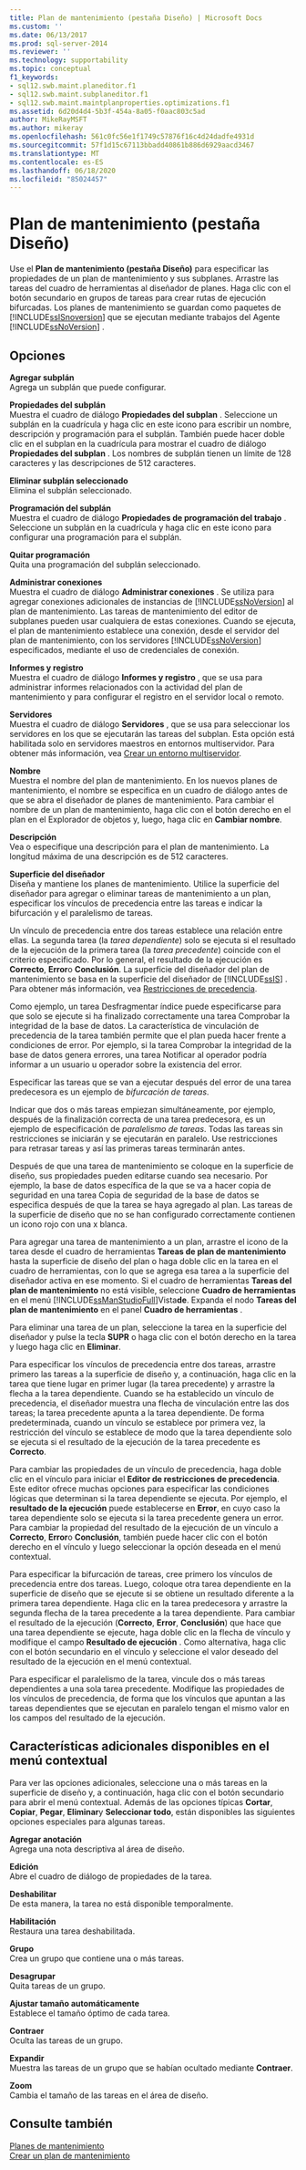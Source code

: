 ```yaml
---
title: Plan de mantenimiento (pestaña Diseño) | Microsoft Docs
ms.custom: ''
ms.date: 06/13/2017
ms.prod: sql-server-2014
ms.reviewer: ''
ms.technology: supportability
ms.topic: conceptual
f1_keywords:
- sql12.swb.maint.planeditor.f1
- sql12.swb.maint.subplaneditor.f1
- sql12.swb.maint.maintplanproperties.optimizations.f1
ms.assetid: 6d20d4d4-5b3f-454a-8a05-f0aac803c5ad
author: MikeRayMSFT
ms.author: mikeray
ms.openlocfilehash: 561c0fc56e1f1749c57876f16c4d24dadfe4931d
ms.sourcegitcommit: 57f1d15c67113bbadd40861b886d6929aacd3467
ms.translationtype: MT
ms.contentlocale: es-ES
ms.lasthandoff: 06/18/2020
ms.locfileid: "85024457"
---
```

# <a name="maintenance-plan-design-tab"></a>Plan de mantenimiento (pestaña Diseño)
  Use el **Plan de mantenimiento (pestaña Diseño)** para especificar las propiedades de un plan de mantenimiento y sus subplanes. Arrastre las tareas del cuadro de herramientas al diseñador de planes. Haga clic con el botón secundario en grupos de tareas para crear rutas de ejecución bifurcadas. Los planes de mantenimiento se guardan como paquetes de [!INCLUDE[ssISnoversion](../../includes/ssisnoversion-md.md)] que se ejecutan mediante trabajos del Agente [!INCLUDE[ssNoVersion](../../includes/ssnoversion-md.md)] .  
  
## <a name="options"></a>Opciones  
 **Agregar subplán**  
 Agrega un subplán que puede configurar.  
  
 **Propiedades del subplán**  
 Muestra el cuadro de diálogo **Propiedades del subplan** . Seleccione un subplán en la cuadrícula y haga clic en este icono para escribir un nombre, descripción y programación para el subplán. También puede hacer doble clic en el subplan en la cuadrícula para mostrar el cuadro de diálogo **Propiedades del subplan** . Los nombres de subplán tienen un límite de 128 caracteres y las descripciones de 512 caracteres.  
  
 **Eliminar subplán seleccionado**  
 Elimina el subplán seleccionado.  
  
 **Programación del subplán**  
 Muestra el cuadro de diálogo **Propiedades de programación del trabajo** . Seleccione un subplán en la cuadrícula y haga clic en este icono para configurar una programación para el subplán.  
  
 **Quitar programación**  
 Quita una programación del subplán seleccionado.  
  
 **Administrar conexiones**  
 Muestra el cuadro de diálogo **Administrar conexiones** . Se utiliza para agregar conexiones adicionales de instancias de [!INCLUDE[ssNoVersion](../../includes/ssnoversion-md.md)] al plan de mantenimiento. Las tareas de mantenimiento del editor de subplanes pueden usar cualquiera de estas conexiones. Cuando se ejecuta, el plan de mantenimiento establece una conexión, desde el servidor del plan de mantenimiento, con los servidores [!INCLUDE[ssNoVersion](../../includes/ssnoversion-md.md)] especificados, mediante el uso de credenciales de conexión.  
  
 **Informes y registro**  
 Muestra el cuadro de diálogo **Informes y registro** , que se usa para administrar informes relacionados con la actividad del plan de mantenimiento y para configurar el registro en el servidor local o remoto.  
  
 **Servidores**  
 Muestra el cuadro de diálogo **Servidores** , que se usa para seleccionar los servidores en los que se ejecutarán las tareas del subplan. Esta opción está habilitada solo en servidores maestros en entornos multiservidor. Para obtener más información, vea [Crear un entorno multiservidor](../../ssms/agent/create-a-multiserver-environment.md).  
  
 **Nombre**  
 Muestra el nombre del plan de mantenimiento. En los nuevos planes de mantenimiento, el nombre se especifica en un cuadro de diálogo antes de que se abra el diseñador de planes de mantenimiento. Para cambiar el nombre de un plan de mantenimiento, haga clic con el botón derecho en el plan en el Explorador de objetos y, luego, haga clic en **Cambiar nombre**.  
  
 **Descripción**  
 Vea o especifique una descripción para el plan de mantenimiento. La longitud máxima de una descripción es de 512 caracteres.  
  
 **Superficie del diseñador**  
 Diseña y mantiene los planes de mantenimiento. Utilice la superficie del diseñador para agregar o eliminar tareas de mantenimiento a un plan, especificar los vínculos de precedencia entre las tareas e indicar la bifurcación y el paralelismo de tareas.  
  
 Un vínculo de precedencia entre dos tareas establece una relación entre ellas. La segunda tarea (la *tarea dependiente*) solo se ejecuta si el resultado de la ejecución de la primera tarea (la *tarea precedente*) coincide con el criterio especificado. Por lo general, el resultado de la ejecución es **Correcto**, **Error**o **Conclusión**. La superficie del diseñador del plan de mantenimiento se basa en la superficie del diseñador de [!INCLUDE[ssIS](../../includes/ssis-md.md)] . Para obtener más información, vea [Restricciones de precedencia](../../integration-services/control-flow/precedence-constraints.md).  
  
 Como ejemplo, un tarea Desfragmentar índice puede especificarse para que solo se ejecute si ha finalizado correctamente una tarea Comprobar la integridad de la base de datos. La característica de vinculación de precedencia de la tarea también permite que el plan pueda hacer frente a condiciones de error. Por ejemplo, si la tarea Comprobar la integridad de la base de datos genera errores, una tarea Notificar al operador podría informar a un usuario u operador sobre la existencia del error.  
  
 Especificar las tareas que se van a ejecutar después del error de una tarea predecesora es un ejemplo de *bifurcación de tareas*.  
  
 Indicar que dos o más tareas empiezan simultáneamente, por ejemplo, después de la finalización correcta de una tarea predecesora, es un ejemplo de especificación de *paralelismo de tareas*. Todas las tareas sin restricciones se iniciarán y se ejecutarán en paralelo. Use restricciones para retrasar tareas y así las primeras tareas terminarán antes.  
  
 Después de que una tarea de mantenimiento se coloque en la superficie de diseño, sus propiedades pueden editarse cuando sea necesario. Por ejemplo, la base de datos específica de la que se va a hacer copia de seguridad en una tarea Copia de seguridad de la base de datos se especifica después de que la tarea se haya agregado al plan. Las tareas de la superficie de diseño que no se han configurado correctamente contienen un icono rojo con una x blanca.  
  
 Para agregar una tarea de mantenimiento a un plan, arrastre el icono de la tarea desde el cuadro de herramientas **Tareas de plan de mantenimiento** hasta la superficie de diseño del plan o haga doble clic en la tarea en el cuadro de herramientas, con lo que se agrega esa tarea a la superficie del diseñador activa en ese momento. Si el cuadro de herramientas **Tareas del plan de mantenimiento** no está visible, seleccione **Cuadro de herramientas** en el menú [!INCLUDE[ssManStudioFull](../../includes/ssmanstudiofull-md.md)]Vista**de**. Expanda el nodo **Tareas del plan de mantenimiento** en el panel **Cuadro de herramientas** .  
  
 Para eliminar una tarea de un plan, seleccione la tarea en la superficie del diseñador y pulse la tecla **SUPR** o haga clic con el botón derecho en la tarea y luego haga clic en **Eliminar**.  
  
 Para especificar los vínculos de precedencia entre dos tareas, arrastre primero las tareas a la superficie de diseño y, a continuación, haga clic en la tarea que tiene lugar en primer lugar (la tarea precedente) y arrastre la flecha a la tarea dependiente. Cuando se ha establecido un vínculo de precedencia, el diseñador muestra una flecha de vinculación entre las dos tareas; la tarea precedente apunta a la tarea dependiente. De forma predeterminada, cuando un vínculo se establece por primera vez, la restricción del vínculo se establece de modo que la tarea dependiente solo se ejecuta si el resultado de la ejecución de la tarea precedente es **Correcto**.  
  
 Para cambiar las propiedades de un vínculo de precedencia, haga doble clic en el vínculo para iniciar el **Editor de restricciones de precedencia**. Este editor ofrece muchas opciones para especificar las condiciones lógicas que determinan si la tarea dependiente se ejecuta. Por ejemplo, el **resultado de la ejecución** puede establecerse en **Error**, en cuyo caso la tarea dependiente solo se ejecuta si la tarea precedente genera un error. Para cambiar la propiedad del resultado de la ejecución de un vínculo a **Correcto**, **Error**o **Conclusión**, también puede hacer clic con el botón derecho en el vínculo y luego seleccionar la opción deseada en el menú contextual.  
  
 Para especificar la bifurcación de tareas, cree primero los vínculos de precedencia entre dos tareas. Luego, coloque otra tarea dependiente en la superficie de diseño que se ejecute si se obtiene un resultado diferente a la primera tarea dependiente. Haga clic en la tarea predecesora y arrastre la segunda flecha de la tarea precedente a la tarea dependiente. Para cambiar el resultado de la ejecución (**Correcto**, **Error**, **Conclusión**) que hace que una tarea dependiente se ejecute, haga doble clic en la flecha de vínculo y modifique el campo **Resultado de ejecución** . Como alternativa, haga clic con el botón secundario en el vínculo y seleccione el valor deseado del resultado de la ejecución en el menú contextual.  
  
 Para especificar el paralelismo de la tarea, vincule dos o más tareas dependientes a una sola tarea precedente. Modifique las propiedades de los vínculos de precedencia, de forma que los vínculos que apuntan a las tareas dependientes que se ejecutan en paralelo tengan el mismo valor en los campos del resultado de la ejecución.  
  
## <a name="additional-features-available-from-the-shortcut-menu"></a>Características adicionales disponibles en el menú contextual  
 Para ver las opciones adicionales, seleccione una o más tareas en la superficie de diseño y, a continuación, haga clic con el botón secundario para abrir el menú contextual. Además de las opciones típicas **Cortar**, **Copiar**, **Pegar**, **Eliminar**y **Seleccionar todo**, están disponibles las siguientes opciones especiales para algunas tareas.  
  
 **Agregar anotación**  
 Agrega una nota descriptiva al área de diseño.  
  
 **Edición**  
 Abre el cuadro de diálogo de propiedades de la tarea.  
  
 **Deshabilitar**  
 De esta manera, la tarea no está disponible temporalmente.  
  
 **Habilitación**  
 Restaura una tarea deshabilitada.  
  
 **Grupo**  
 Crea un grupo que contiene una o más tareas.  
  
 **Desagrupar**  
 Quita tareas de un grupo.  
  
 **Ajustar tamaño automáticamente**  
 Establece el tamaño óptimo de cada tarea.  
  
 **Contraer**  
 Oculta las tareas de un grupo.  
  
 **Expandir**  
 Muestra las tareas de un grupo que se habían ocultado mediante **Contraer**.  
  
 **Zoom**  
 Cambia el tamaño de las tareas en el área de diseño.  
  
## <a name="see-also"></a>Consulte también  
 [Planes de mantenimiento](maintenance-plans.md)   
 [Crear un plan de mantenimiento](create-a-maintenance-plan.md)  
  
  
